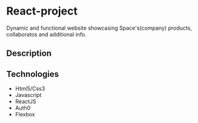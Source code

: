 # React-project

Dynamic and functional website showcasing Space's(company) products, collaboratos and additional info.

## Description

## Technologies

- Html5/Css3
- Javascript
- ReactJS
- Auth0
- Flexbox

